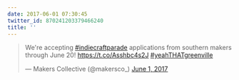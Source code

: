 ```yaml
---
date: 2017-06-01 07:30:45
twitter_id: 870241203379466240
title: ''
---
```


<blockquote class="twitter-tweet"><p lang="en" dir="ltr">We&#39;re accepting <a href="https://twitter.com/hashtag/indiecraftparade?src=hash&amp;ref_src=twsrc%5Etfw">#indiecraftparade</a> applications from southern makers through June 20! <a href="https://t.co/Asshbc4s2J">https://t.co/Asshbc4s2J</a> <a href="https://twitter.com/hashtag/yeahTHATgreenville?src=hash&amp;ref_src=twsrc%5Etfw">#yeahTHATgreenville</a></p>&mdash; Makers Collective (@makersco_) <a href="https://twitter.com/makersco_/status/870238582874787840?ref_src=twsrc%5Etfw">June 1, 2017</a></blockquote>
<script async src="https://platform.twitter.com/widgets.js" charset="utf-8"></script>
